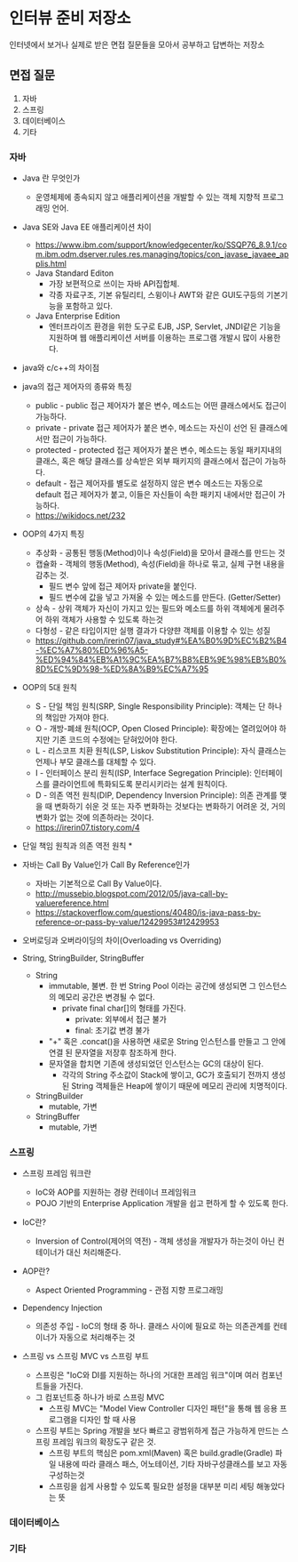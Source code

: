 # 인터뷰 준비 저장소
인터넷에서 보거나 실제로 받은 면접 질문들을 모아서 공부하고 답변하는 저장소
## 면접 질문
1. 자바
2. 스프링
3. 데이터베이스
4. 기타

### 자바
-  Java 란 무엇인가
    * 운영체제에 종속되지 않고 애플리케이션을 개발할 수 있는 객체 지향적 프로그래밍 언어.
- Java SE와 Java EE 애플리케이션 차이
    * https://www.ibm.com/support/knowledgecenter/ko/SSQP76_8.9.1/com.ibm.odm.dserver.rules.res.managing/topics/con_javase_javaee_applis.html
    * Java Standard Editon
        - 가장 보편적으로 쓰이는 자바 API집합체.
        - 각종 자료구조, 기본 유틸리티, 스윙이나 AWT와 같은 GUI도구등의 기본기능을 포함하고 있다.
    * Java Enterprise Edition
        - 엔터프라이즈 환경을 위한 도구로 EJB, JSP, Servlet, JNDI같은 기능을 지원하며 웹 애플리케이션 서버를 이용하는 프로그램 개발시 많이 사용한다.
- java와 c/c++의 차이점
- java의 접근 제어자의 종류와 특징
    * public - public 접근 제어자가 붙은 변수, 메소드는 어떤 클래스에서도 접근이 가능하다.
    * private - private 접근 제어자가 붙은 변수, 메소드는 자신이 선언 된 클래스에서만 접근이 가능하다. 
    * protected - protected 접근 제어자가 붙은 변수, 메소드는 동일 패키지내의 클래스, 혹은 해당 클래스를 상속받은 외부 패키지의 클래스에서 접근이 가능하다.
    * default - 접근 제어자를 별도로 설정하지 않은 변수 메소드는 자동으로 default 접근 제어자가 붙고, 이들은 자신들이 속한 패키지 내에서만 접근이 가능하다.
    - https://wikidocs.net/232
- OOP의 4가지 특징
    * 추상화 -  공통된 행동(Method)이나 속성(Field)을 모아서 클래스를 만드는 것
    * 캡슐화 - 객체의 행동(Method), 속성(Field)을 하나로 묶고, 실제 구현 내용을 감추는 것.
        * 필드 변수 앞에 접근 제어자 private을 붙인다.
        * 필드 변수에 값을 넣고 가져올 수 있는 메소드를 만든다. (Getter/Setter)
    * 상속 - 상위 객체가 자신이 가지고 있는 필드와 메소드를 하위 객체에게 물려주어 하위 객체가 사용할 수 있도록 하는것
    * 다형성 - 같은 타입이지만 실행 결과가 다양햔 객체를 이용할 수 있는 성질
    - https://github.com/irerin07/java_study#%EA%B0%9D%EC%B2%B4-%EC%A7%80%ED%96%A5-%ED%94%84%EB%A1%9C%EA%B7%B8%EB%9E%98%EB%B0%8D%EC%9D%98-%ED%8A%B9%EC%A7%95
- OOP의 5대 원칙
    * S - 단일 책임 원칙(SRP, Single Responsibility Principle): 객체는 단 하나의 책임만 가져야 한다.
    * O - 개방-폐쇄 원칙(OCP, Open Closed Principle): 확장에는 열려있어야 하지만 기존 코드의 수정에는 닫혀있어야 한다.
    * L - 리스코프 치환 원칙(LSP, Liskov Substitution Principle): 자식 클래스는 언제나 부모 클래스를 대체할 수 있다.
    * I - 인터페이스 분리 원칙(ISP, Interface Segregation Principle): 인터페이스를 클라이언트에 특화되도록 분리시키라는 설계 원칙이다.
    * D - 의존 역전 원칙(DIP, Dependency Inversion Principle): 의존 관계를 맺을 때 변화하기 쉬운 것 또는 자주 변화하는 것보다는 변화하기 어려운 것, 거의 변화가 없는 것에 의존하라는 것이다.
    * https://irerin07.tistory.com/4
    
- 단일 책임 원칙과 의존 역전 원칙
    *  
    
- 자바는 Call By Value인가 Call By Reference인가
    - 자바는 기본적으로 Call By Value이다.
    - http://mussebio.blogspot.com/2012/05/java-call-by-valuereference.html 
    - https://stackoverflow.com/questions/40480/is-java-pass-by-reference-or-pass-by-value/12429953#12429953
    
- 오버로딩과 오버라이딩의 차이(Overloading vs Overriding)
- String, StringBuilder, StringBuffer
    - String
        - immutable, 불변. 한 번 String Pool 이라는 공간에 생성되면 그 인스턴스의 메모리 공간은 변경될 수 없다.
            - private final char[]의 형태를 가진다.
                - private: 외부에서 접근 불가
                - final: 초기값 변경 불가
        - "+" 혹은 .concat()을 사용하면 새로운 String 인스턴스를 만들고 그 안에 연결 된 문자열을 저장후 참조하게 한다.
        - 문자열을 합치면 기존에 생성되었던 인스턴스는 GC의 대상이 된다. 
            - 각각의 String 주소값이 Stack에 쌓이고, GC가 호출되기 전까지 생성된 String 객체들은 Heap에 쌓이기 때문에 메모리 관리에 치명적이다.
    - StringBuilder
        - mutable, 가변
    - StringBuffer
        - mutable, 가변
    
### 스프링
- 스프링 프레임 워크란
    * IoC와 AOP를 지원하는 경량 컨테이너 프레임워크 
    - POJO 기반의 Enterprise Application 개발을 쉽고 편하게 할 수 있도록 한다.
- IoC란?
    * Inversion of Control(제어의 역전) - 객체 생성을 개발자가 하는것이 아닌 컨테이너가 대신 처리해준다.
- AOP란?
    * Aspect Oriented Programming - 관점 지향 프로그래밍
- Dependency Injection
    * 의존성 주입 - IoC의 형태 중 하나. 클래스 사이에 필요로 하는 의존관계를 컨테이너가 자동으로 처리해주는 것
    
- 스프링 vs 스프링 MVC vs 스프링 부트
    * 스프링은 "IoC와 DI를 지원하는 하나의 거대한 프레임 워크"이며 여러 컴포넌트들을 가진다.
    * 그 컴포넌트중 하나가 바로 스프링 MVC
        * 스프링 MVC는 "Model View Controller 디자인 패턴"을 통해 웹 응용 프로그램을 디자인 할 때 사용
    * 스프링 부트는 Spring 개발을 보다 빠르고 광범위하게 접근 가능하게 만드는 스프링 프레임 워크의 확장도구 같은 것.
        * 스프링 부트의 핵심은 pom.xml(Maven) 혹은 build.gradle(Gradle) 파일 내용에 따라 클래스 패스, 어노테이션, 기타 자바구성클래스를 보고 자동구성하는것
        * 스프링을 쉽게 사용할 수 있도록 필요한 설정을 대부분 미리 세팅 해놓았다는 뜻
### 데이터베이스
### 기타